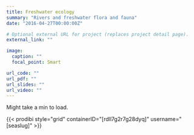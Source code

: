 ```yaml
---
title: Freshwater ecology
summary: "Rivers and freshwater flora and fauna"
date: "2016-04-27T00:00:00Z"

# Optional external URL for project (replaces project detail page).
external_link: ""

image:
  caption: ""
  focal_point: Smart

url_code: ""
url_pdf: ""
url_slides: ""
url_video: ""
---
```


Might take a min to load.

{{< prodibi style="grid" containerID="[rdll7g2r7g28dyq]" username="[seaslug]" >}}
